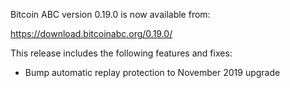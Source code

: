 Bitcoin ABC version 0.19.0 is now available from:

  <https://download.bitcoinabc.org/0.19.0/>

This release includes the following features and fixes:
 - Bump automatic replay protection to November 2019 upgrade
